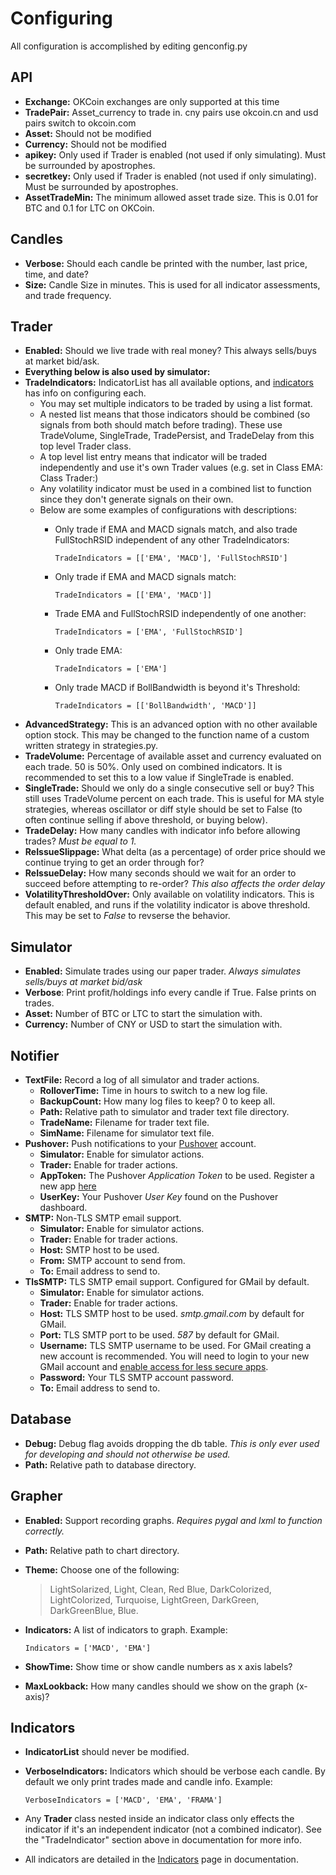 Configuring
===========

All configuration is accomplished by editing genconfig.py

API
---

-   **Exchange:** OKCoin exchanges are only supported at this time
-   **TradePair:** Asset\_currency to trade in. cny pairs use okcoin.cn
    and usd pairs switch to okcoin.com
-   **Asset:** Should not be modified
-   **Currency:** Should not be modified
-   **apikey:** Only used if Trader is enabled (not used if only
    simulating). Must be surrounded by apostrophes.
-   **secretkey:** Only used if Trader is enabled (not used if only
    simulating). Must be surrounded by apostrophes.
-   **AssetTradeMin:** The minimum allowed asset trade size. This is
    0.01 for BTC and 0.1 for LTC on OKCoin.

Candles
-------

-   **Verbose:** Should each candle be printed with the number, last
    price, time, and date?
-   **Size:** Candle Size in minutes. This is used for all indicator
    assessments, and trade frequency.

Trader
------

-   **Enabled:** Should we live trade with real money? This always
    sells/buys at market bid/ask.
-   **Everything below is also used by simulator:**
-   **TradeIndicators:** IndicatorList has all available options, and
    [indicators](indicators.md) has info on configuring each.
    -   You may set multiple indicators to be traded by using a list
        format.
    -   A nested list means that those indicators should be combined (so
        signals from both should match before trading). These use
        TradeVolume, SingleTrade, TradePersist, and TradeDelay from this
        top level Trader class.
    -   A top level list entry means that indicator will be traded
        independently and use it's own Trader values (e.g. set in Class
        EMA: Class Trader:)
    -   Any volatility indicator must be used in a combined list to
        function since they don't generate signals on their own.
    -   Below are some examples of configurations with descriptions:
        -   Only trade if EMA and MACD signals match, and also trade
            FullStochRSID independent of any other TradeIndicators:

                TradeIndicators = [['EMA', 'MACD'], 'FullStochRSID']

        -   Only trade if EMA and MACD signals match:

                TradeIndicators = [['EMA', 'MACD']]

        -   Trade EMA and FullStochRSID independently of one another:

                TradeIndicators = ['EMA', 'FullStochRSID']

        -   Only trade EMA:

                TradeIndicators = ['EMA']

        -   Only trade MACD if BollBandwidth is beyond it's Threshold:

                TradeIndicators = [['BollBandwidth', 'MACD']]

-   **AdvancedStrategy:** This is an advanced option with no other
    available option stock. This may be changed to the function name of
    a custom written strategy in strategies.py.
-   **TradeVolume:** Percentage of available asset and currency
    evaluated on each trade. 50 is 50%. Only used on combined
    indicators. It is recommended to set this to a low value if
    SingleTrade is enabled.
-   **SingleTrade:** Should we only do a single consecutive sell or buy?
    This still uses TradeVolume percent on each trade. This is useful
    for MA style strategies, whereas oscillator or diff style should be
    set to False (to often continue selling if above threshold, or
    buying below).
-   **TradeDelay:** How many candles with indicator info before allowing
    trades? *Must be equal to 1.*
-   **ReIssueSlippage:** What delta (as a percentage) of order price
    should we continue trying to get an order through for?
-   **ReIssueDelay:** How many seconds should we wait for an order to
    succeed before attempting to re-order? *This also affects the order
    delay*
-   **VolatilityThresholdOver:** Only available on volatility
    indicators. This is default enabled, and runs if the volatility
    indicator is above threshold. This may be set to *False* to revserse
    the behavior.

Simulator
---------

-   **Enabled:** Simulate trades using our paper trader. *Always
    simulates sells/buys at market bid/ask*
-   **Verbose**: Print profit/holdings info every candle if True. False
    prints on trades.
-   **Asset:** Number of BTC or LTC to start the simulation with.
-   **Currency:** Number of CNY or USD to start the simulation with.

Notifier
--------

-   **TextFile:** Record a log of all simulator and trader actions.
    -   **RolloverTime:** Time in hours to switch to a new log file.
    -   **BackupCount:** How many log files to keep? 0 to keep all.
    -   **Path:** Relative path to simulator and trader text file
        directory.
    -   **TradeName:** Filename for trader text file.
    -   **SimName:** Filename for simulator text file.
-   **Pushover:** Push notifications to your
    [Pushover](https://pushover.net/) account.
    -   **Simulator:** Enable for simulator actions.
    -   **Trader:** Enable for trader actions.
    -   **AppToken:** The Pushover *Application Token* to be used.
        Register a new app [here](https://pushover.net/apps/build)
    -   **UserKey:** Your Pushover *User Key* found on the Pushover
        dashboard.
-   **SMTP:** Non-TLS SMTP email support.
    -   **Simulator:** Enable for simulator actions.
    -   **Trader:** Enable for trader actions.
    -   **Host:** SMTP host to be used.
    -   **From:** SMTP account to send from.
    -   **To:** Email address to send to.
-   **TlsSMTP:** TLS SMTP email support. Configured for GMail by
    default.
    -   **Simulator:** Enable for simulator actions.
    -   **Trader:** Enable for trader actions.
    -   **Host:** TLS SMTP host to be used. *smtp.gmail.com* by default
        for GMail.
    -   **Port:** TLS SMTP port to be used. *587* by default for GMail.
    -   **Username:** TLS SMTP username to be used. For GMail creating a
        new account is recommended. You will need to login to your new
        GMail account and [enable access for less secure
        apps](https://www.google.com/settings/security/lesssecureapps).
    -   **Password:** Your TLS SMTP account password.
    -   **To:** Email address to send to.

Database
--------

-   **Debug:** Debug flag avoids dropping the db table. *This is only
    ever used for developing and should not otherwise be used.*
-   **Path:** Relative path to database directory.

Grapher
-------

-   **Enabled:** Support recording graphs. *Requires pygal and lxml to
    function correctly.*
-   **Path:** Relative path to chart directory.
-   **Theme:** Choose one of the following:

    > LightSolarized, Light, Clean, Red Blue, DarkColorized,
    > LightColorized, Turquoise, LightGreen, DarkGreen, DarkGreenBlue,
    > Blue.

-   **Indicators:** A list of indicators to graph. Example:

        Indicators = ['MACD', 'EMA']

-   **ShowTime:** Show time or show candle numbers as x axis labels?
-   **MaxLookback:** How many candles should we show on the graph
    (x-axis)?

Indicators
----------

-   **IndicatorList** should never be modified.
-   **VerboseIndicators:** Indicators which should be verbose each
    candle. By default we only print trades made and candle info.
    Example:

        VerboseIndicators = ['MACD', 'EMA', 'FRAMA']

-   Any **Trader** class nested inside an indicator class only effects
    the indicator if it's an independent indicator (not a combined
    indicator). See the "TradeIndicator" section above in documentation
    for more info.
-   All indicators are detailed in the [Indicators](indicators.md) page
    in documentation.
